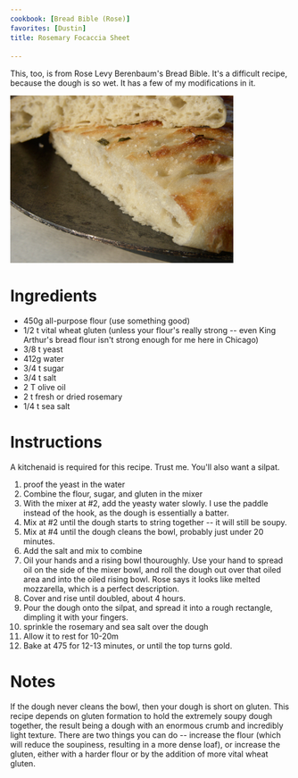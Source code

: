 ```yaml
---
cookbook: [Bread Bible (Rose)]
favorites: [Dustin]
title: Rosemary Focaccia Sheet

---
```

This, too, is from Rose Levy Berenbaum's Bread Bible.  It's a difficult recipe, because the dough is so wet.  It has a few of my modifications in it.

<img src="/img/P1010007.JPG" style="width: 400px"/>

# Ingredients

 *  450g all-purpose flour (use something good)
 *  1/2 t vital wheat gluten (unless your flour's really strong -- even King Arthur's bread flour isn't strong enough for me here in Chicago)
 *  3/8 t yeast
 *  412g water
 *  3/4 t sugar
 *  3/4 t salt
 *  2 T olive oil
 *  2 t fresh or dried rosemary
 *  1/4 t sea salt


# Instructions

A kitchenaid is required for this recipe.  Trust me.  You'll also want a silpat.

 1.  proof the yeast in the water
 1.  Combine the flour, sugar, and gluten in the mixer
 1.  With the mixer at #2, add the yeasty water slowly.  I use the paddle instead of the hook, as the dough is essentially a batter.
 1.  Mix at #2 until the dough starts to string together -- it will still be soupy.
 1.  Mix at #4 until the dough cleans the bowl, probably just under 20 minutes. 
 1.  Add the salt and mix to combine
 1.  Oil your hands and a rising bowl thouroughly.  Use your hand to spread oil on the side of the mixer bowl, and roll the dough out over that oiled area and into the oiled rising bowl.  Rose says it looks like melted mozzarella, which is a perfect description.
 1.  Cover and rise until doubled, about 4 hours.
 1.  Pour the dough onto the silpat, and spread it into a rough rectangle, dimpling it with your fingers.
 1.  sprinkle the rosemary and sea salt over the dough
 1.  Allow it to rest for 10-20m
 1.  Bake at 475 for 12-13 minutes, or until the top turns gold.


# Notes

If the dough never cleans the bowl, then your dough is short on gluten.  This recipe depends on gluten formation to hold the extremely soupy dough together, the result being a dough with an enormous crumb and incredibly light texture.  There are two things you can do -- increase the flour (which will reduce the soupiness, resulting in a more dense loaf), or increase the gluten, either with a harder flour or by the addition of more vital wheat gluten.

